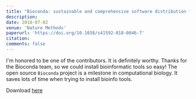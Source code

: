 ```yaml
---
title: "Bioconda: sustainable and comprehensive software distribution for the life sciences"
description: 
date: 2018-07-02
venue: 'Nature Methods'
paperurl: 'https://doi.org/10.1038/s41592-018-0046-7'
citation: 
comments: false
---
```


I'm honored to be one of the contributors. It is definitely worthy. Thanks for the Bioconda team, so we could install bioinformatic tools so easy! The open source `Bioconda` project is a milestone in computational biology. It saves lots of time when trying to install bioinfo tools.

Download [here](https://doi.org/10.1038/s41592-018-0046-7)